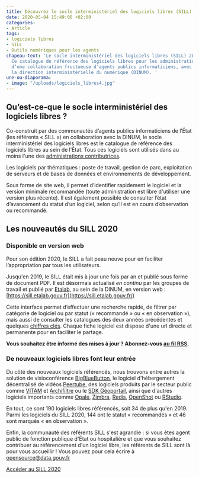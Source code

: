 ```yaml
---
title: Découvrez le socle interministériel des logiciels libres (SILL) 2020
date: 2020-05-04 15:49:00 +02:00
categories:
- Article
tags:
- logiciels libres
- SILL
- Outils numériques pour les agents
chapeau-text: 'Le socle interministériel des logiciels libres (SILL) 2020 est publié.
  Ce catalogue de référence des logiciels libres pour les administrations est le fruit
  d’une collaboration fructueuse d’agents publics informaticiens, avec l’appui de
  la direction interministérielle du numérique (DINUM). '
une-ou-diaporama:
- image: "/uploads/logiciels_libres4.jpg"
---
```


## Qu’est-ce-que le socle interministériel des logiciels libres ?

Co-construit par des communautés d’agents publics informaticiens de l’État (les référents « SILL ») en collaboration avec la DINUM, le socle interministériel des logiciels libres est le catalogue de référence des logiciels libres au sein de l’État. Tous ces logiciels sont utilisés dans au moins l'une des [administrations contributrices](https://sill.etalab.gouv.fr/fr/contributors).

Les logiciels par thématiques : poste de travail, gestion de parc, exploitation de serveurs et de bases de données et environnements de développement.

Sous forme de site web, il permet d’identifier rapidement le logiciel et la version minimale recommandée (toute administration est libre d'utiliser une version plus récente). Il est également possible de consulter l’état d’avancement du statut d’un logiciel, selon qu’il est en cours d’observation ou recommandé.

## Les nouveautés du SILL 2020

### Disponible en version web
Pour son édition 2020, le SILL a fait peau neuve pour en faciliter l’appropriation par tous les utilisateurs.

Jusqu'en 2019, le SILL était mis à jour une fois par an et publié sous forme de document PDF. Il est désormais actualisé *en continu* par les groupes de travail et publié par [Etalab](https://www.etalab.gouv.fr/), au sein de la DINUM, en version web : [https://sill.etalab.gouv.fr](https://sill.etalab.gouv.fr/)

Cette interface permet d’effectuer une recherche rapide, de filtrer par catégorie de logiciel ou par statut (« recommandé » ou « en observation »), mais aussi de consulter les catalogues des deux années précédentes et quelques [chiffres clés](https://sill.etalab.gouv.fr/fr/stats). Chaque fiche logiciel est dispose d'une url directe et permanente pour en faciliter le partage.

**Vous souhaitez être informé des mises à jour ? Abonnez-vous [au fil RSS](https://sill.etalab.gouv.fr/updates.xml).**

### De nouveaux logiciels libres font leur entrée
Du côté des nouveaux logiciels référencés, nous trouvons entre autres la solution de visioconférence [BigBlueButton](https://sill.etalab.gouv.fr/en/software?id=196), le logiciel d'hébergement décentralisé de vidéos [Peertube](https://sill.etalab.gouv.fr/en/software?id=197), des logiciels produits par le secteur public comme [VITAM](https://sill.etalab.gouv.fr/en/software?id=194) et [Archifiltre](https://sill.etalab.gouv.fr/en/software?id=185) ou le [SDK Géoportail](https://sill.etalab.gouv.fr/fr/software?id=201), ainsi que d'autres logiciels importants comme [Opale](https://sill.etalab.gouv.fr/fr/software?id=195), [Zimbra](https://sill.etalab.gouv.fr/fr/software?id=202), [Redis](https://sill.etalab.gouv.fr/en/software?id=184), [OpenShot](https://sill.etalab.gouv.fr/en/software?id=193) ou [RStudio](https://sill.etalab.gouv.fr/en/software?id=182).

En tout, ce sont 190 logiciels libres référencés, soit 34 de plus qu'en 2019. Parmi les logiciels du SILL 2020, 144 ont le statut « recommandés » et 46 sont marqués « en observation ».

Enfin, la communauté des référents SILL s'est agrandie : si vous êtes agent public de fonction publique d'État ou hospitalière et que vous souhaitez contribuer au référencement d'un logiciel libre, les référents de SILL sont là pour vous accueillir ! Vous pouvez pour cela écrire à [opensource@data.gouv.fr](mailto:opensource@data.gouv.fr)

<a href="https://sill.etalab.gouv.fr" class="button">Accéder au SILL 2020</a></div>